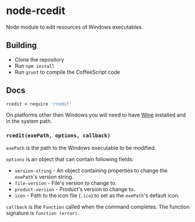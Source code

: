 # node-rcedit

Node module to edit resources of Windows executables.

## Building

* Clone the repository
* Run `npm install`
* Run `grunt` to compile the CoffeeScript code

## Docs

```coffeescript
rcedit = require 'rcedit'
```
On platforms other then Windows you will need to have [Wine](http://winehq.org) installed and in the system path.

### `rcedit(exePath, options, callback)`

`exePath` is the path to the Windows executable to be modified.

`options` is an object that can contain following fields:

* `version-string` - An object containing properties to change the `exePath`'s
  version string.
* `file-version` - File's version to change to.
* `product-version` - Product's version to change to.
* `icon` - Path to the icon file (`.ico`) to set as the `exePath`'s default icon.

`callback` is the `Function` called when the command completes. The function
signature is `function (error)`.

